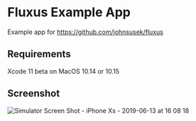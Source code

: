 # Fluxus Example App

Example app for https://github.com/johnsusek/fluxus

## Requirements

Xcode 11 beta on MacOS 10.14 or 10.15

## Screenshot

![Simulator Screen Shot - iPhone Xs - 2019-06-13 at 16 08 18](https://user-images.githubusercontent.com/611996/59467611-bc781100-8df5-11e9-9210-2cd4e26d70e9.png)
